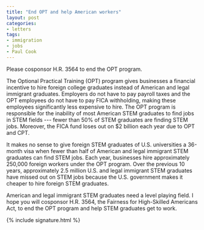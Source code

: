 ```yaml
---
title: "End OPT and help American workers"
layout: post
categories:
- letters
tags:
- immigration
- jobs
- Paul Cook
---
```


Please cosponsor H.R. 3564 to end the OPT program.

The Optional Practical Training (OPT) program gives businesses a financial incentive to hire foreign college graduates instead of American and legal immigrant graduates. Employers do not have to pay payroll taxes and the OPT employees do not have to pay FICA withholding, making these employees significantly less expensive to hire. The OPT program is responsible for the inability of most American STEM graduates to find jobs in STEM fields --- fewer than 50% of STEM graduates are finding STEM jobs. Moreover, the FICA fund loses out on $2 billion each year due to OPT and CPT.

It makes no sense to give foreign STEM graduates of U.S. universities a 36-month visa when fewer than half of American and legal immigrant STEM graduates can find STEM jobs. Each year, businesses hire approximately 250,000 foreign workers under the OPT program. Over the previous 10 years, approximately 2.5 million U.S. and legal immigrant STEM graduates have missed out on STEM jobs because the U.S. government makes it cheaper to hire foreign STEM graduates.

American and legal immigrant STEM graduates need a level playing field. I hope you will cosponsor H.R. 3564, the Fairness for High-Skilled Americans Act, to end the OPT program and help STEM graduates get to work.

{% include signature.html %}
